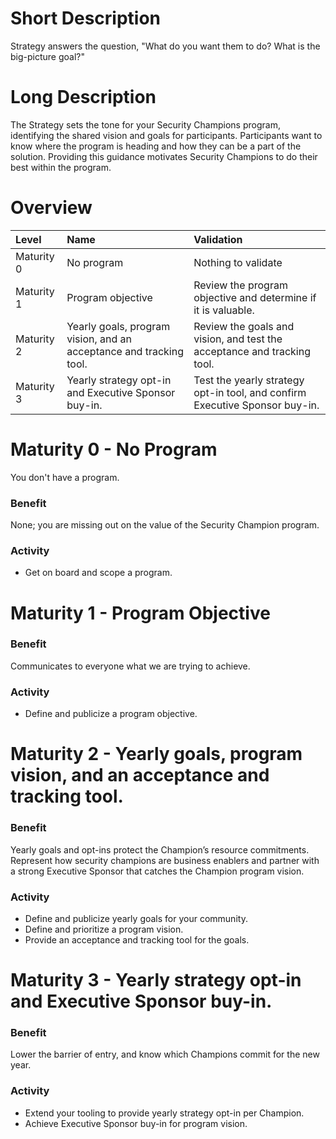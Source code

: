 # Short Description
Strategy answers the question, "What do you want them to do? What is the big-picture goal?"

# Long Description
The Strategy sets the tone for your Security Champions program, identifying the shared vision and goals for participants. Participants want to know where the program is heading and how they can be a part of the solution. Providing this guidance motivates Security Champions to do their best within the program.

# Overview

| Level | Name | Validation |
|:---|:---|:---|
| Maturity 0 | No program | Nothing to validate
| Maturity 1 | Program objective | Review the program objective and determine if it is valuable.
| Maturity 2 | Yearly goals, program vision, and an acceptance and tracking tool. | Review the goals and vision, and test the acceptance and tracking tool.
| Maturity 3 | Yearly strategy opt-in and Executive Sponsor buy-in. | Test the yearly strategy opt-in tool, and confirm Executive Sponsor buy-in.

# Maturity 0 - No Program
You don't have a program.

### Benefit
None; you are missing out on the value of the Security Champion program.

### Activity
* Get on board and scope a program.

# Maturity 1 - Program Objective

### Benefit
Communicates to everyone what we are trying to achieve.

### Activity
* Define and publicize a program objective. 

# Maturity 2 - Yearly goals, program vision, and an acceptance and tracking tool.

### Benefit
Yearly goals and opt-ins protect the Champion’s resource commitments. Represent how security champions are business enablers and partner with a strong Executive Sponsor that catches the Champion program vision.

### Activity
* Define and publicize yearly goals for your community.
* Define and prioritize a program vision. 
* Provide an acceptance and tracking tool for the goals.
  
# Maturity 3 - Yearly strategy opt-in and Executive Sponsor buy-in.

### Benefit
Lower the barrier of entry, and know which Champions commit for the new year.

### Activity
* Extend your tooling to provide yearly strategy opt-in per Champion. 
* Achieve Executive Sponsor buy-in for program vision.